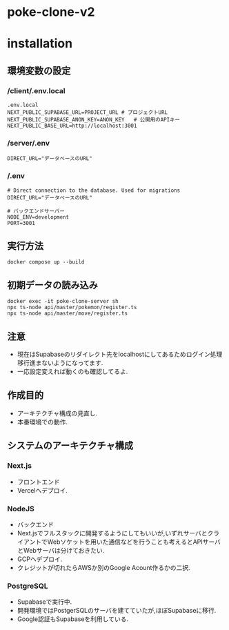 # poke-clone-v2
# installation
## 環境変数の設定
### /client/.env.local
```
.env.local
NEXT_PUBLIC_SUPABASE_URL=PROJECT_URL # プロジェクトURL
NEXT_PUBLIC_SUPABASE_ANON_KEY=ANON_KEY   # 公開用のAPIキー
NEXT_PUBLIC_BASE_URL=http://localhost:3001

```
### /server/.env
```
DIRECT_URL="データベースのURL"
```

### /.env
```
# Direct connection to the database. Used for migrations
DIRECT_URL="データベースのURL"

# バックエンドサーバー
NODE_ENV=development
PORT=3001
```

## 実行方法
```
docker compose up --build
```

## 初期データの読み込み
```
docker exec -it poke-clone-server sh
npx ts-node api/master/pokemon/register.ts
npx ts-node api/master/move/register.ts
```

## 注意
* 現在はSupabaseのリダイレクト先をlocalhostにしてあるためログイン処理移行進まないようになってます.
* 一応設定変えれば動くのも確認してるよ.

## 作成目的
* アーキテクチャ構成の見直し.
* 本番環境での動作.

## システムのアーキテクチャ構成
### Next.js
* フロントエンド
* Vercelへデプロイ.

### NodeJS
* バックエンド
* Next.jsでフルスタックに開発するようにしてもいいが,いずれサーバとクライアントでWebソケットを用いた通信などを行うことも考えるとAPIサーバとWebサーバは分けておきたい.
* GCPへデプロイ.
* クレジットが切れたらAWSか別のGoogle Acount作るかの二択.

### PostgreSQL
* Supabaseで実行中.
* 開発環境ではPostgerSQLのサーバを建てていたが,ほぼSupabaseに移行.
* Google認証もSupabaseを利用している.

